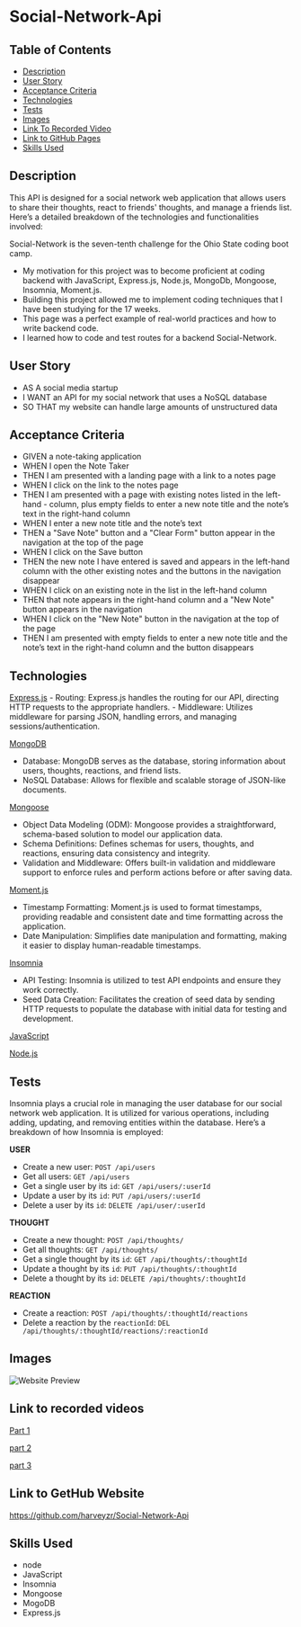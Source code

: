 # Social-Network-Api

## Table of Contents

 - [Description](#description)
 - [User Story](#user-story)
 - [Acceptance Criteria](#acceptance-criteria)
 - [Technologies](#technologies)
 - [Tests](#tests)
 - [Images](#images)
 - [Link To Recorded Video](#link-to-recorded-videos)
 - [Link to GitHub Pages ](#link-to-gethub-website)
 - [Skills Used](#skills-used)

 ## Description
This API is designed for a social network web application that allows users to share their thoughts, react to friends' thoughts, and manage a friends list. Here’s a detailed breakdown of the technologies and functionalities involved:

 Social-Network is the seven-tenth challenge for the Ohio State coding boot camp.
-	My motivation for this project was to become proficient at coding backend with JavaScript, Express.js, Node.js, MongoDb, Mongoose, Insomnia, Moment.js.  
-	Building this project allowed me to implement coding techniques that I have been studying for the 17 weeks. 
-	This page was a perfect example of real-world practices and how to write backend code. 
-	I learned how to code and test routes for a backend Social-Network.  

 ## User Story
- AS A social media startup
- I WANT an API for my social network that uses a NoSQL database
- SO THAT my website can handle large amounts of unstructured data
 
 ## Acceptance Criteria
- GIVEN a note-taking application
- WHEN I open the Note Taker
- THEN I am presented with a landing page with a link to a notes page
- WHEN I click on the link to the notes page
- THEN I am presented with a page with existing notes listed in the left-hand -    column, plus empty fields to enter a new note title and the note’s text in the right-hand column
- WHEN I enter a new note title and the note’s text
- THEN a "Save Note" button and a "Clear Form" button appear in the navigation at  the top of the page
- WHEN I click on the Save button
- THEN the new note I have entered is saved and appears in the left-hand column  with the other existing notes and the buttons in the navigation disappear
- WHEN I click on an existing note in the list in the left-hand column
- THEN that note appears in the right-hand column and a "New Note" button appears in the navigation
- WHEN I click on the "New Note" button in the navigation at the top of the page
- THEN I am presented with empty fields to enter a new note title and the note’s text in the right-hand column and the button disappears

## Technologies 
[Express.js](https://expressjs.com/)
    - Routing: Express.js handles the routing for our API, directing HTTP requests to the appropriate handlers.
    - Middleware: Utilizes middleware for parsing JSON, handling errors, and managing sessions/authentication.

[MongoDB](https://www.mongodb.com/)
   - Database: MongoDB serves as the database, storing information about users, thoughts, reactions, and friend lists.
   -  NoSQL Database: Allows for flexible and scalable storage of JSON-like documents.

[Mongoose](https://mongoosejs.com/)
   - Object Data Modeling (ODM): Mongoose provides a straightforward, schema-based solution to model our application    data.
   - Schema Definitions: Defines schemas for users, thoughts, and reactions, ensuring data consistency and integrity.
   -  Validation and Middleware: Offers built-in validation and middleware support to enforce rules and perform actions before or after saving data.

[Moment.js](https://www.npmjs.com/package/moment)
   - Timestamp Formatting: Moment.js is used to format timestamps, providing readable and consistent date and time    formatting across the application.
   - Date Manipulation: Simplifies date manipulation and formatting, making it easier to display human-readable timestamps.

[Insomnia](https://insomnia.rest/)
   - API Testing: Insomnia is utilized to test API endpoints and ensure they work correctly.
   - Seed Data Creation: Facilitates the creation of seed data by sending HTTP requests to populate the database with initial data for testing and development.

[JavaScript](https://developer.mozilla.org/en-US/docs/Web/JavaScript)

[Node.js](https://nodejs.org/en/)

## Tests
Insomnia plays a crucial role in managing the user database for our social network web application. It is utilized for various operations, including adding, updating, and removing entities within the database. Here’s a breakdown of how Insomnia is employed:

   **USER**
   - Create a new user: `POST /api/users`
   - Get all users: `GET /api/users`
   - Get a single user by its `id`: `GET /api/users/:userId`
   - Update a user by its `id`: `PUT /api/users/:userId`
   - Delete a user by its `id`: `DELETE /api/user/:userId`

   **THOUGHT**
   - Create a new thought: `POST /api/thoughts/`
   - Get all thoughts: `GET /api/thoughts/`
   - Get a single thought by its `id`: `GET /api/thoughts/:thoughtId`
   - Update a thought by its `id`: `PUT /api/thoughts/:thoughtId`
   - Delete a thought by its `id`: `DELETE /api/thoughts/:thoughtId`

   **REACTION**
   - Create a reaction: `POST /api/thoughts/:thoughtId/reactions`
   - Delete a reaction by the `reactionId`: `DEL /api/thoughts/:thoughtId/reactions/:reactionId`

 ## Images
![Website Preview](public/assets/img/Social%20Api.gif)
 
 ## Link to recorded videos
[Part 1](https://www.loom.com/share/2e998435c90441caa3a8c48f17949711?sid=b954204d-4c99-432e-8574-9de211fc47ec)

[part 2](https://www.loom.com/share/f2376b3e73124e8baabbb3b1a77c5f22?sid=89a4ba28-b8af-4251-b7c6-2c34c388e111)

[part 3](https://www.loom.com/share/e36b8c752b8d432bbb326d71ccd6ac0c?sid=7ee6191d-4366-48b0-91d4-35eacdb74600)
 
## Link to GetHub Website
https://github.com/harveyzr/Social-Network-Api


 ## Skills Used
- node 
- JavaScript
- Insomnia
- Mongoose
- MogoDB
- Express.js
